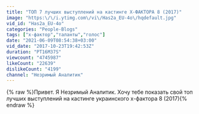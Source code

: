 ```yaml
---
title: "ТОП 7 лучших выступлений на кастинге Х-ФАКТОРА 8 (2017)"
image: "https:\/\/i.ytimg.com\/vi\/Has2a_EU-4o\/hqdefault.jpg"
vid_id: "Has2a_EU-4o"
categories: "People-Blogs"
tags: ["х-фактор","таланты","голос"]
date: "2021-06-09T08:54:38+03:00"
vid_date: "2017-10-23T19:42:53Z"
duration: "PT16M37S"
viewcount: "4745987"
likeCount: "22639"
dislikeCount: "4199"
channel: "Незримый Аналитик"
---
```

{% raw %}Привет. Я Незримый Аналитик. Хочу тебе показать свой топ лучших выступлений на кастинге украинского х-фактора 8 (2017){% endraw %}
